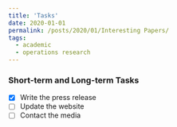 ```yaml
---
title: 'Tasks'
date: 2020-01-01
permalink: /posts/2020/01/Interesting Papers/
tags:  
  - academic
  - operations research
---
```


### Short-term and Long-term Tasks

- [x] Write the press release
- [ ] Update the website
- [ ] Contact the media
